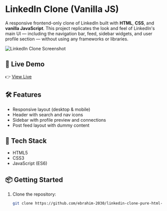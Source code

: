 # LinkedIn Clone (Vanilla JS)

A responsive frontend-only clone of LinkedIn built with **HTML**, **CSS**, and **vanilla JavaScript**. This project replicates the look and feel of LinkedIn's main UI — including the navigation bar, feed, sidebar widgets, and user profile section — without using any frameworks or libraries.

![LinkedIn Clone Screenshot](./preview.png)

## 🚀 Live Demo

👉 [View Live](https://linkedin-clone-pure-html-css-js.vercel.app/) 

## 🛠️ Features

- Responsive layout (desktop & mobile)
- Header with search and nav icons
- Sidebar with profile preview and connections
- Post feed layout with dummy content
  

## 📁 Tech Stack

- HTML5
- CSS3 
- JavaScript (ES6)





## 📦 Getting Started

1. Clone the repository:
   ```bash
   git clone https://github.com/ebrahim-2030/linkedin-clone-pure-html-css-js.git
